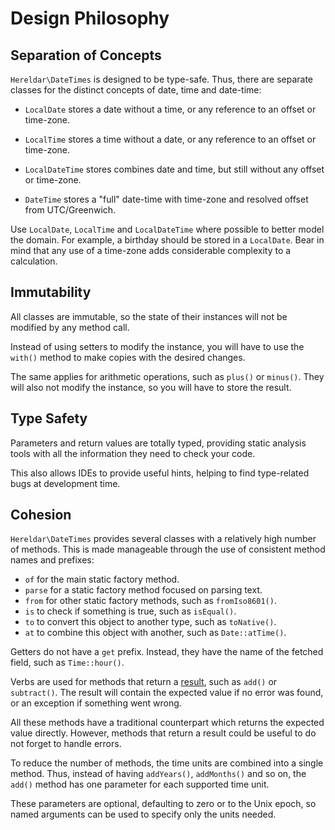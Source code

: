 Design Philosophy
=================

Separation of Concepts
----------------------

`Hereldar\DateTimes` is designed to be type-safe. Thus, there are
separate classes for the distinct concepts of date, time and
date-time:

- `LocalDate` stores a date without a time, or any reference to an
  offset or time-zone.

- `LocalTime` stores a time without a date, or any reference to an
  offset or time-zone.

- `LocalDateTime` stores combines date and time, but still without
  any offset or time-zone.

- `DateTime` stores a "full" date-time with time-zone and resolved
  offset from UTC/Greenwich.

Use `LocalDate`, `LocalTime` and `LocalDateTime` where possible to
better model the domain. For example, a birthday should be stored in a
`LocalDate`. Bear in mind that any use of a time-zone adds
considerable complexity to a calculation.

Immutability
------------

All classes are immutable, so the state of their instances will not be
modified by any method call.

Instead of using setters to modify the instance, you will have to use
the `with()` method to make copies with the desired changes.

The same applies for arithmetic operations, such as `plus()` or
`minus()`. They will also not modify the instance, so you will have to
store the result.

Type Safety
-----------

Parameters and return values are totally typed, providing static
analysis tools with all the information they need to check your code.

This also allows IDEs to provide useful hints, helping to find
type-related bugs at development time.

Cohesion
--------

`Hereldar\DateTimes` provides several classes with a relatively high
number of methods. This is made manageable through the use of
consistent method names and prefixes:

- `of` for the main static factory method.
- `parse` for a static factory method focused on parsing text.
- `from` for other static factory methods, such as `fromIso8601()`.
- `is` to check if something is true, such as `isEqual()`.
- `to` to convert this object to another type, such as `toNative()`.
- `at` to combine this object with another, such as `Date::atTime()`.

Getters do not have a `get` prefix. Instead, they have the name of the
fetched field, such as `Time::hour()`.

Verbs are used for methods that return a [result][php-results-doc],
such as `add()` or `subtract()`. The result will contain the expected
value if no error was found, or an exception if something went wrong.

All these methods have a traditional counterpart which returns the
expected value directly. However, methods that return a result could
be useful to do not forget to handle errors.

To reduce the number of methods, the time units are combined into a
single method. Thus, instead of having `addYears()`, `addMonths()` and
so on, the `add()` method has one parameter for each supported time
unit.

These parameters are optional, defaulting to zero or to the Unix epoch,
so named arguments can be used to specify only the units needed.


[php-results-doc]: https://hereldar.github.io/php-results/
